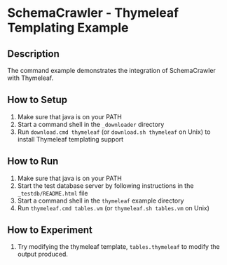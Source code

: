 # SchemaCrawler - Thymeleaf Templating Example

## Description
The command example demonstrates the integration of SchemaCrawler with Thymeleaf.

## How to Setup
1. Make sure that java is on your PATH
2. Start a command shell in the `_downloader` directory 
3. Run `download.cmd thymeleaf` (or `download.sh thymeleaf` on Unix) to
   install Thymeleaf templating support 

## How to Run
1. Make sure that java is on your PATH
2. Start the test database server by following instructions in the `_testdb/README.html` file
3. Start a command shell in the `thymeleaf` example directory
5. Run `thymeleaf.cmd tables.vm` (or `thymeleaf.sh tables.vm` on Unix) 

## How to Experiment
1. Try modifying the thymeleaf template, `tables.thymeleaf` to modify the output produced. 

